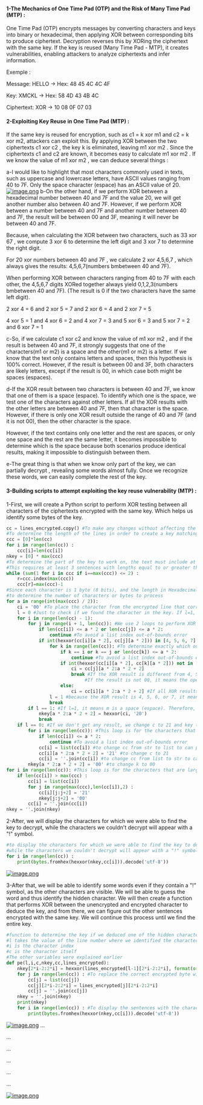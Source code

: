 #### 1-The Mechanics of One Time Pad (OTP) and the Risk of Many Time Pad (MTP) : 
One Time Pad (OTP) encrypts messages by converting characters and keys into binary or hexadecimal, then applying XOR between corresponding bits to produce ciphertext. Decryption reverses this by XORing the ciphertext with the same key. If the key is reused (Many Time Pad - MTP), it creates vulnerabilities, enabling attackers to analyze ciphertexts and infer information.

Exemple :

Message: HELLO → Hex: 48 45 4C 4C 4F

Key: XMCKL → Hex: 58 4D 43 4B 4C

Ciphertext: XOR → 10 08 0F 07 03





#### 2-Exploiting Key Reuse in One Time Pad (MTP) : 
If the same key is reused for encryption, such as c1 = k xor m1 and c2 = k xor m2, attackers can exploit this. By applying XOR between the two ciphertexts c1 xor c2 , the key k is eliminated, leaving m1 xor m2 . Since the ciphertexts c1 and c2 are known, it becomes easy to calculate m1 xor m2 . If we know the value of m1 xor m2 , we can deduce several things :


a-I would like to highlight that most characters commonly used in texts, such as uppercase and lowercase letters, have ASCII values ranging from 40 to 7F. Only the space character (espace) has an ASCII value of 20.
[![image.png](https://i.postimg.cc/jq1v4MpS/ascii-table.png)](https://postimg.cc/3WggKFrs)
b-On the other hand, if we perform XOR between a hexadecimal number between 40 and 7F and the value 20, we will get another number also between 40 and 7F. However, if we perform XOR between a number between 40 and 7F and another number between 40 and 7F, the result will be between 00 and 3F, meaning it will never be between 40 and 7F.

Because, when calculating the XOR between two characters, such as 33 xor 67 , we compute 3 xor 6  to determine the left digit and 3 xor 7 to determine the right digit.

For 20 xor numbers between 40 and 7F , we calculate 2 xor 4,5,6,7 , which always gives the results: 4,5,6,7(numbers bmbetween 40 and 7F).

When performing XOR between characters ranging from 40 to 7F with each other, the 4,5,6,7 digits XORed together always yield 0,1,2,3(numbers bmbetween 40 and 7F). (The result is 0 if the two characters have the same left digit).

2 xor 4 = 6   and   2 xor 5 = 7   and   2 xor 6 = 4   and   2 xor 7 = 5

4 xor 5 = 1   and   4 xor 6 = 2   and   4 xor 7 = 3   and   5 xor 6 = 3   and   5 xor 7 = 2   and   6 xor 7 = 1

c-So, if we calculate c1 xor c2  and know the value of m1 xor m2 , and if the result is between 40 and 7F, it strongly suggests that one of the characters(m1 or m2) is a space and the other(m1 or m2) is a letter. If we know that the text only contains letters and spaces, then this hypothesis is 100% correct. However, if the result is between 00 and 3F, both characters are likely letters, except if the result is 00, in which case both might be spaces (espaces).


d-If the XOR result between two characters is between 40 and 7F, we know that one of them is a space (espace). To identify which one is the space, we test one of the characters against other letters. If all the XOR results with the other letters are between 40 and 7F, then that character is the space. However, if there is only one XOR result outside the range of 40 and 7F (and it is not 00), then the other character is the space.

However, if the text contains only one letter and the rest are spaces, or only one space and the rest are the same letter, it becomes impossible to determine which is the space because both scenarios produce identical results, making it impossible to distinguish between them.

e-The great thing is that when we know only part of the key, we can partially decrypt , revealing some words almost fully. Once we recognize these words, we can easily complete the rest of the key.





#### 3-Building scripts to attempt exploiting the key reuse vulnerability (MTP) : 

1-First, we will create a Python script to perform XOR testing between all characters of the ciphertexts encrypted with the same key. Which helps us identify some bytes of the key.
```python
cc = lines_encrypted.copy() #To make any changes without affecting the correct lines
#To determine the length of the lines in order to create a key matching the longest line
ccc = [0]*len(cc) 
for i in range(len(cc)) : 
    ccc[i]=len(cc[i])
nkey = [0] * max(ccc)
#To determine the part of the key to work on, the text must include at least one letter, one space, and another letter different from the first.
#This requires at least 3 sentences with lengths equal to or greater than the length we are working on.
while (sum(1 for i in ccc if i==max(ccc)) <= 2) : 
    r=ccc.index(max(ccc))
    ccc[r]=max(ccc)-1
#Since each character is 1 byte (8 bits), and the length in Hexadecimal is represented as 4 bits per digit, we divide the number of Hex digits by 2
#to determine the number of characters or bytes to process
for a in range(int(max(ccc) / 2)):
    ci = '00' #To place the character from the encrypted line that corresponds to an unencrypted character which is a space (espace)
    l = 0 #Just to check if we found the character in the key. If l=1, it means we found the key character; if l=0, it means we didn’t
    for i in range(len(cc) - 1):
        for j in range(i + 1, len(cc)): #We use 2 loops to perform XOR between all the characters of the lines with each other
            if len(cc[i]) <= a * 2 or len(cc[j]) <= a * 2: 
                continue #To avoid a list index out-of-bounds error
            if int(hexxor(cc[i][a * 2], cc[j][a * 2])) in [4, 5, 6, 7]: #If the XOR result is 4, 5, 6, or 7, it means one is a space (espace) and the other is a letter (lettre)
                for k in range(len(cc)): #To determine exactly which one is the space (espace)
                    if k == i or k == j or len(cc[k]) <= a * 2: 
                        continue #To avoid a list index out-of-bounds error and performing xor again between i and j
                    if int(hexxor(cc[i][a * 2], cc[k][a * 2])) not in [4, 5, 6, 7] and hexxor(cc[i][a * 2:a * 2+2], cc[k][a * 2:a * 2+2]) != '00' :
                        ci = cc[j][a * 2:a * 2 + 2]
                        break #If the XOR result is different from 4, 5, 6, or 7, it means the operation was between two letters (lettres) or two spaces (espaces).
                             #If the result is not 00, it means the operation was between two different letters. Therefore, the other character is a space (espace)
                    else:
                        ci = cc[i][a * 2:a * 2 + 2] #If all XOR results with the character at index i are also 4, 5, or 6, or 7, it means it is is an espace
                l = 1 #because the XOR result is 4, 5, 6, or 7, it means one is a space (espace) and the other is a letter (lettre)
                break
        if l == 1: #If l=1, it means m is a space (espace). Therefore, the key is the result of XOR between c and the m key we defined
            nkey[a * 2:a * 2 + 2] = hexxor(ci, '20') 
            break
    if l == 0: #If we don't get any result, we change c to 21 and key to 00 to get a "!" marker wherever we haven't found the key
        for i in range(len(cc)): #This loop is for the characters that are smaller than the part of the key we are working on
            if len(cc[i]) <= a * 2:
                continue #To avoid a list index out-of-bounds error
            cc[i] = list(cc[i]) #to change cc from str to list to can perform changes
            cc[i][a * 2:a * 2 + 2] = '21' #to change c to 21
            cc[i] = ''.join(cc[i]) #to change cc from list to str to can perform hexxor 
        nkey[a * 2:a * 2 + 2] = '00' #to change k to 00
for i in range(len(cc)): #This loop is for the characters that are larger than the part of the key we worked on
    if len(cc[i]) > max(ccc) :
        cc[i] = list(cc[i])
        for j in range(max(ccc),len(cc[i]),2) :
            cc[i][j:j+2] = '21'
            nkey[j:j+2] = '00'
        cc[i] = ''.join(cc[i])
nkey = ''.join(nkey)
```

2-After, we will display the characters for which we were able to find the key to decrypt, while the characters we couldn't decrypt will appear with a "!" symbol.
```python
#to display the characters for which we were able to find the key to decrypt, 
#while the characters we couldn't decrypt will appear with a "!" symbol
for i in range(len(cc)) : 
    print(bytes.fromhex(hexxor(nkey,cc[i])).decode('utf-8'))
```
[![image.png](https://i.postimg.cc/vB8Hc2Tj/1.png)](https://postimg.cc/WDKPynM6)

3-After that, we will be able to identify some words even if they contain a "!" symbol, as the other characters are visible. We will be able to guess the word and thus identify the hidden character. We will then create a function that performs XOR between the unencrypted and encrypted character to deduce the key, and from there, we can figure out the other sentences encrypted with the same key. We will continue this process until we find the entire key.
```python
#function to determine the key if we deduced one of the hidden characters in the previous step
#l takes the value of the line number where we identified the character, and the line numbers start from 1
#i is the character index
#c is the character itself
#The other variables were explained earlier
def pe(l,i,c,nkey,cc,lines_encrypted):
    nkey[2*i-2:2*i] = hexxor(lines_encrypted[l-1][2*i-2:2*i], format(ord(c), "x")) #Calculate the XOR between the assumed character from the sentences and the byte in the encrypted line to find the key
    for j in range(len(cc)) : #To replace the correct encrypted byte with the byte we previously set to 21 as a "!" marker, so that when we XOR the key with the encrypted byte, the correct decrypted character appears
        cc[j] = list(cc[j])
        cc[j][2*i-2:2*i] = lines_encrypted[j][2*i-2:2*i]
        cc[j] = ''.join(cc[j])
    nkey = ''.join(nkey)
    print(nkey)
    for i in range(len(cc)) : #To display the sentences with the characters we successfully decrypted
        print(bytes.fromhex(hexxor(nkey,cc[i])).decode('utf-8'))
```
[![image.png](https://i.postimg.cc/T1gRsz4K/2.png)](https://postimg.cc/V0sQrV1w)
...

...

...

...

...

...

[![image.png](https://i.postimg.cc/9FBRbkwx/t.png)](https://postimg.cc/Tpp3YC9m)
